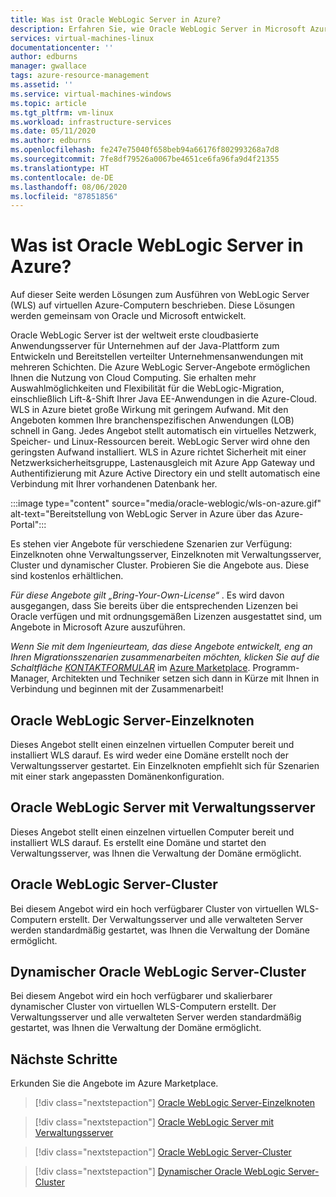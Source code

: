 ```yaml
---
title: Was ist Oracle WebLogic Server in Azure?
description: Erfahren Sie, wie Oracle WebLogic Server in Microsoft Azure ausgeführt wird.
services: virtual-machines-linux
documentationcenter: ''
author: edburns
manager: gwallace
tags: azure-resource-management
ms.assetid: ''
ms.service: virtual-machines-windows
ms.topic: article
ms.tgt_pltfrm: vm-linux
ms.workload: infrastructure-services
ms.date: 05/11/2020
ms.author: edburns
ms.openlocfilehash: fe247e75040f658beb94a66176f802993268a7d8
ms.sourcegitcommit: 7fe8df79526a0067be4651ce6fa96fa9d4f21355
ms.translationtype: HT
ms.contentlocale: de-DE
ms.lasthandoff: 08/06/2020
ms.locfileid: "87851856"
---
```

# <a name="what-is-oracle-weblogic-server-on-azure"></a>Was ist Oracle WebLogic Server in Azure?

Auf dieser Seite werden Lösungen zum Ausführen von WebLogic Server (WLS) auf virtuellen Azure-Computern beschrieben.  Diese Lösungen werden gemeinsam von Oracle und Microsoft entwickelt.

Oracle WebLogic Server ist der weltweit erste cloudbasierte Anwendungsserver für Unternehmen auf der Java-Plattform zum Entwickeln und Bereitstellen verteilter Unternehmensanwendungen mit mehreren Schichten. Die Azure WebLogic Server-Angebote ermöglichen Ihnen die Nutzung von Cloud Computing.  Sie erhalten mehr Auswahlmöglichkeiten und Flexibilität für die WebLogic-Migration, einschließlich Lift-&-Shift Ihrer Java EE-Anwendungen in die Azure-Cloud.   WLS in Azure bietet große Wirkung mit geringem Aufwand. Mit den Angeboten kommen Ihre branchenspezifischen Anwendungen (LOB) schnell in Gang.  Jedes Angebot stellt automatisch ein virtuelles Netzwerk, Speicher- und Linux-Ressourcen bereit.  WebLogic Server wird ohne den geringsten Aufwand installiert.  WLS in Azure richtet Sicherheit mit einer Netzwerksicherheitsgruppe, Lastenausgleich mit Azure App Gateway und Authentifizierung mit Azure Active Directory ein und stellt automatisch eine Verbindung mit Ihrer vorhandenen Datenbank her.

:::image type="content" source="media/oracle-weblogic/wls-on-azure.gif" alt-text="Bereitstellung von WebLogic Server in Azure über das Azure-Portal":::

Es stehen vier Angebote für verschiedene Szenarien zur Verfügung: Einzelknoten ohne Verwaltungsserver, Einzelknoten mit Verwaltungsserver, Cluster und dynamischer Cluster.  Probieren Sie die Angebote aus. Diese sind kostenlos erhältlichen.

_Für diese Angebote gilt „Bring-Your-Own-License“_ . Es wird davon ausgegangen, dass Sie bereits über die entsprechenden Lizenzen bei Oracle verfügen und mit ordnungsgemäßen Lizenzen ausgestattet sind, um Angebote in Microsoft Azure auszuführen.

_Wenn Sie mit dem Ingenieurteam, das diese Angebote entwickelt, eng an Ihren Migrationsszenarien zusammenarbeiten möchten, klicken Sie auf die Schaltfläche [KONTAKTFORMULAR](https://azuremarketplace.microsoft.com/en-us/marketplace/apps/oracle.oraclelinux-wls-cluster?tab=Overview)_ im [Azure Marketplace](https://azuremarketplace.microsoft.com/en-us/marketplace/apps/oracle.oraclelinux-wls-cluster?tab=Overview). Programm-Manager, Architekten und Techniker setzen sich dann in Kürze mit Ihnen in Verbindung und beginnen mit der Zusammenarbeit!

## <a name="oracle-weblogic-server-single-node"></a>Oracle WebLogic Server-Einzelknoten

Dieses Angebot stellt einen einzelnen virtuellen Computer bereit und installiert WLS darauf. Es wird weder eine Domäne erstellt noch der Verwaltungsserver gestartet. Ein Einzelknoten empfiehlt sich für Szenarien mit einer stark angepassten Domänenkonfiguration.

## <a name="oracle-weblogic-server-with-admin-server"></a>Oracle WebLogic Server mit Verwaltungsserver

Dieses Angebot stellt einen einzelnen virtuellen Computer bereit und installiert WLS darauf. Es erstellt eine Domäne und startet den Verwaltungsserver, was Ihnen die Verwaltung der Domäne ermöglicht.

## <a name="oracle-weblogic-server-cluster"></a>Oracle WebLogic Server-Cluster

Bei diesem Angebot wird ein hoch verfügbarer Cluster von virtuellen WLS-Computern erstellt. Der Verwaltungsserver und alle verwalteten Server werden standardmäßig gestartet, was Ihnen die Verwaltung der Domäne ermöglicht.

## <a name="oracle-weblogic-server-dynamic-cluster"></a>Dynamischer Oracle WebLogic Server-Cluster

Bei diesem Angebot wird ein hoch verfügbarer und skalierbarer dynamischer Cluster von virtuellen WLS-Computern erstellt. Der Verwaltungsserver und alle verwalteten Server werden standardmäßig gestartet, was Ihnen die Verwaltung der Domäne ermöglicht.

## <a name="next-steps"></a>Nächste Schritte

Erkunden Sie die Angebote im Azure Marketplace.

> [!div class="nextstepaction"]
> [Oracle WebLogic Server-Einzelknoten](https://portal.azure.com/#create/oracle.20191001-arm-oraclelinux-wls20191001-arm-oraclelinux-wls)

> [!div class="nextstepaction"]
> [Oracle WebLogic Server mit Verwaltungsserver](https://portal.azure.com/#create/oracle.20191009-arm-oraclelinux-wls-admin20191009-arm-oraclelinux-wls-admin)

> [!div class="nextstepaction"]
> [Oracle WebLogic Server-Cluster](https://portal.azure.com/#create/oracle.20191007-arm-oraclelinux-wls-cluster20191007-arm-oraclelinux-wls-cluster)

> [!div class="nextstepaction"]
> [Dynamischer Oracle WebLogic Server-Cluster](https://portal.azure.com/#create/oracle.20191021-arm-oraclelinux-wls-dynamic-cluster20191021-arm-oraclelinux-wls-dynamic-cluster)
